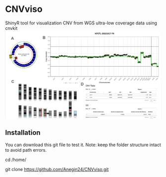 # CNVviso
ShinyR tool for visualization CNV from WGS ultra-low coverage data using cnvkit
![Image Alt](https://github.com/Anegin24/CNVviso/blob/4eb49cf8bfb98f97899488b7dded1e1a0a96750d/CNVviso.png)
## Installation
You can download this git file to test it. Note: keep the folder structure intact to avoid path errors.

cd /home/

git clone https://github.com/Anegin24/CNVviso.git
